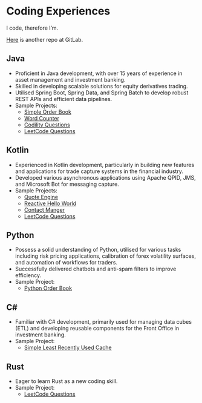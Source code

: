 # Coding Experiences

I code, therefore I’m.

[Here](https://gitlab.com/rkfcheung) is another repo at GitLab.

## Java

- Proficient in Java development, with over 15 years of experience in asset management and investment banking.
- Skilled in developing scalable solutions for equity derivatives trading.
- Utilised Spring Boot, Spring Data, and Spring Batch to develop robust REST APIs and efficient data pipelines.
- Sample Projects:
    * [Simple Order Book](https://gitlab.com/rkfcheung/simple-order-book)
    * [Word Counter](https://github.com/rkfcheung/word-counter-java)
    * [Codility Questions](https://github.com/rkfcheung/coding/tree/main/src/main/java/com/rkfcheung/codility)
    * [LeetCode Questions](https://github.com/rkfcheung/coding/tree/main/src/main/java/com/rkfcheung/leetcode)

## Kotlin

- Experienced in Kotlin development, particularly in building new features and applications for trade capture systems in the financial industry.
- Developed various asynchronous applications using Apache QPID, JMS, and Microsoft Bot for messaging capture.
- Sample Projects:
    * [Quote Engine](https://gitlab.com/rkfcheung/quote-engine)
    * [Reactive Hello World](https://github.com/rkfcheung/reactive-hello)
    * [Contact Manger](https://github.com/rkfcheung/kotlin-contact-manager)
    * [LeetCode Questions](https://github.com/rkfcheung/coding/tree/main/src/main/kotlin/com/rkfcheung/leetcode)

## Python

- Possess a solid understanding of Python, utilised for various tasks including risk pricing applications, calibration of forex volatility surfaces, and automation of workflows for traders.
- Successfully delivered chatbots and anti-spam filters to improve efficiency.
- Sample Project:
    * [Python Order Book](https://gitlab.com/rkfcheung/python-order-book)

## C#

- Familiar with C# development, primarily used for managing data cubes (ETL) and developing reusable components for the Front Office in investment banking.
- Sample Project:
    * [Simple Least Recently Used Cache](https://github.com/rkfcheung/SimpleLruCache)

## Rust

- Eager to learn Rust as a new coding skill.
- Sample Project:
    * [LeetCode Questions](https://github.com/rkfcheung/coding/tree/main/src/main/rust/src/leetcode)
